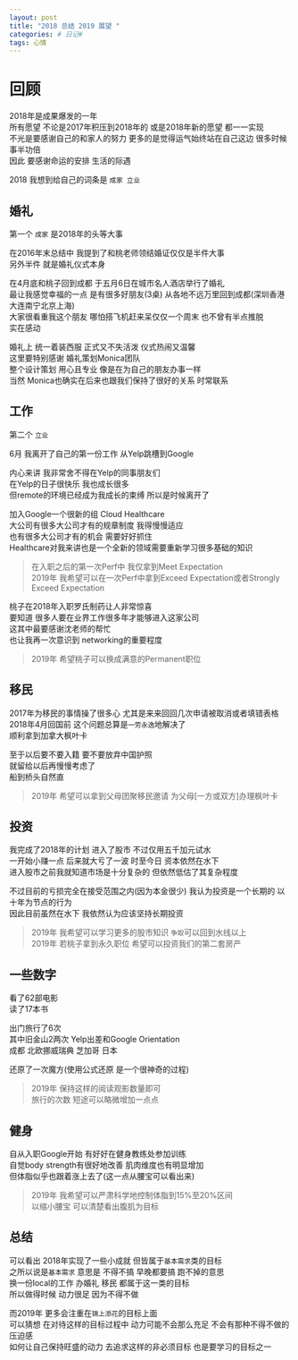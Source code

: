 ```yaml
---
layout: post
title: "2018 总结 2019 展望 "
categories: # 日记#
tags: 心情
---
```


# 回顾

2018年是成果爆发的一年   
所有愿望 不论是2017年积压到2018年的 或是2018年新的愿望 都一一实现   
不光是要感谢自己的和家人的努力 更多的是觉得运气始终站在自己这边 很多时候事半功倍   
因此 要感谢命运的安排 生活的际遇   

2018 我想到给自己的词条是 `成家 立业`

<!--more-->

## 婚礼

第一个 `成家` 是2018年的头等大事   

在2016年末总结中 我提到了和桃老师领结婚证仅仅是半件大事   
另外半件 就是婚礼仪式本身   

在4月底和桃子回到成都 于五月6日在城市名人酒店举行了婚礼   
最让我感觉幸福的一点 是有很多好朋友(3桌) 从各地不远万里回到成都(深圳香港大连南宁北京上海)   
大家很看重我这个朋友 哪怕搭飞机赶来呆仅仅一个周末 也不曾有半点推脱   
实在感动   

婚礼上 统一着装西服 正式又不失活泼 仪式热闹又温馨   
这里要特别感谢 婚礼策划Monica团队   
整个设计策划 用心且专业 像是在为自己的朋友办事一样   
当然 Monica也确实在后来也跟我们保持了很好的关系 时常联系   

## 工作

第二个 `立业`

6月 我离开了自己的第一份工作 从Yelp跳槽到Google   

内心来讲 我非常舍不得在Yelp的同事朋友们   
在Yelp的日子很快乐 我也成长很多   
但remote的环境已经成为我成长的束缚 所以是时候离开了   

加入Google一个很新的组 Cloud Healthcare   
大公司有很多大公司才有的规章制度 我得慢慢适应   
也有很多大公司才有的机会 需要好好抓住   
Healthcare对我来讲也是一个全新的领域需要重新学习很多基础的知识   

> 在入职之后的第一次Perf中 我仅拿到Meet Expectation   
> 2019年 我希望可以在一次Perf中拿到Exceed Expectation或者Strongly Exceed Expectation   

桃子在2018年入职罗氏制药让人非常惊喜   
要知道 很多人要在业界工作很多年才能够进入这家公司   
这其中最要感谢沈老师的帮忙   
也让我再一次意识到 networking的重要程度    

> 2019年 希望桃子可以换成满意的Permanent职位   

## 移民

2017年为移民的事情操了很多心 尤其是来来回回几次申请被取消或者填错表格   
2018年4月回国前 这个问题总算是`一劳永逸`地解决了   
顺利拿到加拿大枫叶卡   

至于以后要不要入籍 要不要放弃中国护照   
就留给以后再慢慢考虑了   
船到桥头自然直   

> 2019年 希望可以拿到父母团聚移民邀请 为父母[一方或双方]办理枫叶卡   

## 投资

我完成了2018年的计划 进入了股市 不过仅用五千加元试水   
一开始小赚一点 后来就大亏了一波 时至今日 资本依然在水下   
进入股市之前我就知道市场是十分复杂的 但依然低估了其复杂程度   

不过目前的亏损完全在接受范围之内(因为本金很少) 
我认为投资是一个长期的 以十年为节点的行为   
因此目前虽然在水下 我依然认为应该坚持长期投资   

> 2019年 我希望可以学习更多的股市知识 `争取`可以回到水线以上   
> 2019年 若桃子拿到永久职位 希望可以投资我们的第二套房产   

## 一些数字

看了62部电影   
读了17本书   

出门旅行了6次    
其中旧金山2两次 Yelp出差和Google Orientation   
成都 北欧挪威瑞典 芝加哥 日本   

还原了一次魔方(使用公式还原 是一个很神奇的过程)   

> 2019年 保持这样的阅读观影数量即可   
> 旅行的次数 短途可以略微增加一点点   

## 健身

自从入职Google开始 有好好在健身教练处参加训练   
自觉body strength有很好地改善 肌肉维度也有明显增加   
但体脂似乎也跟着涨上去了(这一点从腰宝可以看出来)   

> 2019年 我希望可以严肃科学地控制体脂到15%至20%区间    
> 以缩小腰宝 可以清楚看出腹肌为目标   

## 总结

可以看出 2018年实现了一些小成就 但皆属于`基本需求`类的目标   
之所以说是`基本需求` 意思是 不得不搞 早晚都要搞 跑不掉的意思   
换一份local的工作 办婚礼 移民 都属于这一类的目标   
所以做得时候 动力很足 因为不得不做    

而2019年 更多会注重在`锦上添花`的目标上面   
可以猜想 在对待这样的目标过程中 动力可能不会那么充足 不会有那种不得不做的压迫感   
如何让自己保持旺盛的动力 去追求这样的非必须目标 也是要学习的目标之一   



















